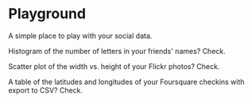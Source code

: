 Playground
==========

A simple place to play with your social data.

Histogram of the number of letters in your friends' names? Check.

Scatter plot of the width vs. height of your Flickr photos? Check.

A table of the latitudes and longitudes of your Foursquare checkins with export to CSV? Check.
